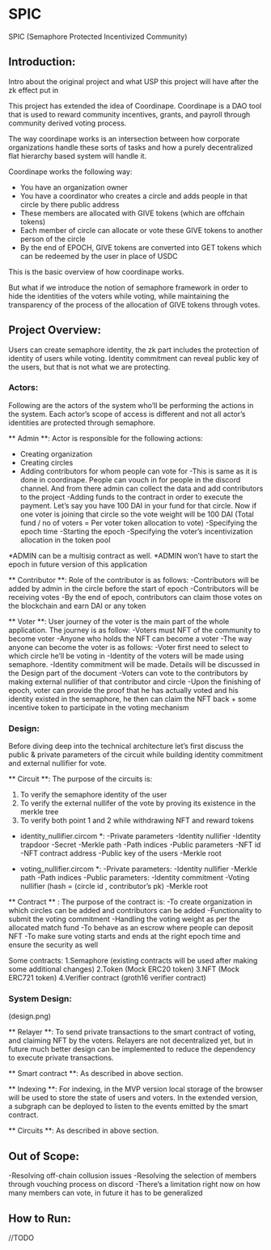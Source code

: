 # SPIC 

SPIC (Semaphore Protected Incentivized Community)

## Introduction:
Intro about the original project and what USP this project will have after the zk effect put in

This project has extended the idea of Coordinape. Coordinape is a DAO tool that is used to reward community incentives, grants, and payroll through community derived voting process. 

The way coordinape works is an intersection between how corporate organizations handle these sorts of tasks and how a purely decentralized flat hierarchy based system will handle it. 

Coordinape works the following way:
- You have an organization owner
- You have a coordinator who creates a circle and adds people in that circle by there public address
- These members are allocated with GIVE tokens (which are offchain tokens)
- Each member of circle can allocate or vote these GIVE tokens to another person of the circle
- By the end of EPOCH, GIVE tokens are converted into GET tokens which can be redeemed by the user in place of USDC

This is the basic overview of how coordinape works. 

But what if we introduce the notion of semaphore framework in order to hide the identities of the voters while voting, while maintaining the transparency of the process of the allocation of GIVE tokens through votes. 

## Project Overview:
Users can create semaphore identity, the zk part includes the protection of identity of users while voting. Identity commitment can reveal public key of the users, but that is not what we are protecting.

### Actors:
Following are the actors of the system who’ll be performing the actions in the system. Each actor’s scope of access is different and not all actor’s identities are protected through semaphore. 

** Admin **:
Actor is responsible for the following actions:
- Creating organization
- Creating circles
- Adding contributors for whom people can vote for
    -This is same as it is done in coordinape. People can vouch in for people in the discord channel. And from there admin can collect the data and add contributors to the project
-Adding funds to the contract in order to execute the payment. Let’s say you have 100 DAI in your fund for that circle. Now if one voter is joining that circle so the vote weight will be 100 DAI (Total fund / no of voters = Per voter token allocation to vote)
-Specifying the epoch time
-Starting the epoch
-Specifying the voter’s incentivization allocation in the token pool

*ADMIN can be a multisig contract as well.
*ADMIN won’t have to start the epoch in future version of this application 

** Contributor **:
Role of the contributor is as follows:
-Contributors will be added by admin in the circle before the start of epoch
-Contributors will be receiving votes 
-By the end of epoch, contributors can claim those votes on the blockchain and earn DAI or any token 

** Voter **:
User journey of the voter is the main part of the whole application. The journey is as follow:
-Voters must NFT of the community to become voter
-Anyone who holds the NFT can become a voter
-The way anyone can become the voter is as follows:
    -Voter first need to select to which circle he’ll be voting in
    -Identity of the voters will be made using semaphore. 
    -Identity commitment will be made. Details will be discussed in the Design part of the document
-Voters can vote to the contributors by making external nullifier of that contributor and circle
-Upon the finishing of epoch, voter can provide the proof that he has actually voted and his identity existed in the semaphore, he then can claim the NFT back + some incentive token to participate in the voting mechanism

### Design:
Before diving deep into the technical architecture let’s first discuss the public & private parameters of the circuit while building identity commitment and external nullifier for vote.

** Circuit **:
The purpose of the circuits is:
1. To verify the semaphore identity of the user
2. To verify the external nullifer of the vote by proving its existence in the merkle tree
3. To verify both point 1 and 2 while withdrawing NFT and reward tokens

* identity_nullifier.circom *:
-Private parameters
    -Identity nullifier
    -Identity trapdoor
    -Secret 
    -Merkle path
    -Path indices
-Public parameters
    -NFT id
    -NFT contract address
    -Public key of the users
    -Merkle root

* voting_nullifier.circom *:
-Private parameters:
    -Identity nullifier 
    -Merkle path
    -Path indices
-Public parameters:
    -Identity commitment
    -Voting nullifier (hash = (circle id , contributor’s pk)
    -Merkle root

** Contract ** :
The purpose of the contract is:
-To create organization in which circles can be added and contributors can be added
-Functionality to submit the voting commitment 
-Handling the voting weight as per the allocated match fund
-To behave as an escrow where people can deposit NFT 
-To make sure voting starts and ends at the right epoch time and ensure the security as well

Some contracts:
1.Semaphore (existing contracts will be used after making some additional changes)
2.Token (Mock ERC20 token)
3.NFT (Mock ERC721 token)
4.Verifier contract (groth16 verifier contract)

### System Design:

(design.png)

** Relayer **:
To send private transactions to the smart contract of voting, and claiming NFT by the voters. Relayers are not decentralized yet, but in future much better design can be implemented to reduce the dependency to execute private transactions. 

** Smart contract **:
As described in above section.

** Indexing **:
For indexing, in the MVP version local storage of the browser will be used to store the state of users and voters. In the extended version, a subgraph can be deployed to listen to the events emitted by the smart contract.

** Circuits **:
As described in above section.

## Out of Scope:
-Resolving off-chain collusion issues
-Resolving the selection of members through vouching process on discord
-There’s a limitation right now on how many members can vote, in future it has to be generalized

## How to Run:
//TODO


